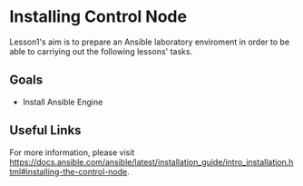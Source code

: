 # Installing Control Node

Lesson1's aim is to prepare an Ansible laboratory enviroment in order to be able to carriying out the following lessons' tasks.

## Goals

* Install Ansible Engine

## Useful Links

For more information, please visit https://docs.ansible.com/ansible/latest/installation_guide/intro_installation.html#installing-the-control-node.
